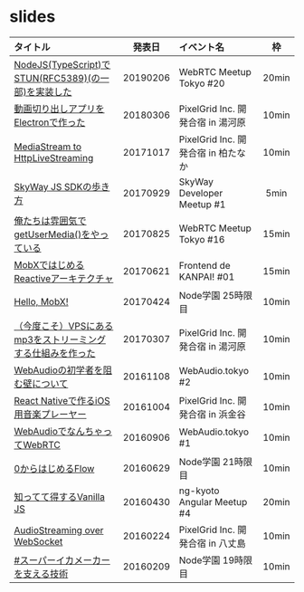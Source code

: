# slides

|タイトル|発表日|イベント名|枠|
|:-------|:----:|:---------|:-:|
|[NodeJS(TypeScript)でSTUN(RFC5389)(の一部)を実装した](https://leader22.github.io/slides/webrtc_meetup-20/)|20190206|WebRTC Meetup Tokyo #20|20min|
|[動画切り出しアプリをElectronで作った](https://leader22.github.io/slides/pxg_camp-2018a/)|20180306|PixelGrid Inc. 開発合宿 in 湯河原|10min|
|[MediaStream to HttpLiveStreaming](https://leader22.github.io/slides/pxg_camp-2017b/)|20171017|PixelGrid Inc. 開発合宿 in 柏たなか|10min|
|[SkyWay JS SDKの歩き方](https://leader22.github.io/slides/skyway_dev_meetup-1/)|20170929|SkyWay Developer Meetup #1|5min|
|[俺たちは雰囲気でgetUserMedia()をやっている](https://leader22.github.io/slides/webrtc_meetup-16/)|20170825|WebRTC Meetup Tokyo #16|15min|
|[MobXではじめるReactiveアーキテクチャ](https://leader22.github.io/slides/fe_de_kanpai-1/)|20170621|Frontend de KANPAI! #01|15min|
|[Hello, MobX!](https://leader22.github.io/slides/node_gakuen-25/)|20170424|Node学園 25時限目|10min|
|[（今度こそ）VPSにあるmp3をストリーミングする仕組みを作った](https://leader22.github.io/slides/pxg_camp-2017a/)|20170307|PixelGrid Inc. 開発合宿 in 湯河原|10min|
|[WebAudioの初学者を阻む壁について](https://leader22.github.io/slides/webaudio_tokyo-2/)|20161108|WebAudio.tokyo #2|10min|
|[React Nativeで作るiOS用音楽プレーヤー](https://leader22.github.io/slides/pxg_camp-2016b/)|20161004|PixelGrid Inc. 開発合宿 in 浜金谷|10min|
|[WebAudioでなんちゃってWebRTC](https://leader22.github.io/slides/webaudio_tokyo-1/)|20160906|WebAudio.tokyo #1|10min|
|[0からはじめるFlow](https://leader22.github.io/slides/node_gakuen-21/)|20160629|Node学園 21時限目|10min|
|[知ってて得するVanilla JS](https://leader22.github.io/slides/ng_kyoto-4/)|20160430|ng-kyoto Angular Meetup #4|20min|
|[AudioStreaming over WebSocket](https://leader22.github.io/slides/pxg_camp-2016a/)|20160224|PixelGrid Inc. 開発合宿 in 八丈島|10min|
|[#スーパーイカメーカー を支える技術](https://leader22.github.io/slides/node_gakuen-19/)|20160209|Node学園 19時限目|10min|
